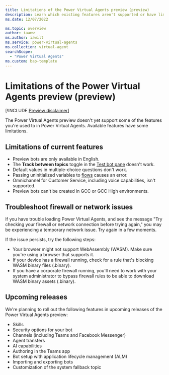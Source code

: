 ```yaml
---
title: Limitations of the Power Virtual Agents preview (preview)
description: Learn which existing features aren't supported or have limitations in Power Virtual Agents preview.
ms.date: 12/07/2022

ms.topic: overview
author: iaanw
ms.author: iawilt
ms.service: power-virtual-agents
ms.collection: virtual-agent
searchScope:
  - "Power Virtual Agents"
ms.custom: bap-template
---
```


# Limitations of the Power Virtual Agents preview (preview)

[!INCLUDE [Preview disclaimer](includes/public-preview-disclaimer.md)]

The Power Virtual Agents preview doesn't yet support some of the features you're used to in Power Virtual Agents. Available features have some limitations.

## Limitations of current features

- Preview bots are only available in English.
- The **Track between topics** toggle in the [Test bot pane](authoring-test-bot.md) doesn't work.
- Default values in multiple-choice questions don't work.
- Passing uninitialized variables to [flows](advanced-flow.md) causes an error.
- Omnichannel for Customer Service, including voice capabilities, isn't supported.
- Preview bots can't be created in GCC or GCC High environments.

## Troubleshoot firewall or network issues

If you have trouble loading Power Virtual Agents, and see the message "Try checking your firewall or network connection before trying again," you may be experiencing a temporary network issue. Try again in a few moments.

If the issue persists, try the following steps:

- Your browser might not support WebAssembly (WASM). Make sure you're using a browser that supports it.
- If your device has a firewall running, check for a rule that's blocking WASM binary files (.binary).
- If you have a corporate firewall running, you'll need to work with your system administrator to bypass firewall rules to be able to download WASM binary assets (.binary).

## Upcoming releases

We're planning to roll out the following features in upcoming releases of the Power Virtual Agents preview:

- Skills
- Security options for your bot
- Channels (including Teams and Facebook Messenger)
- Agent transfers
- AI capabilities
- Authoring in the Teams app
- Bot setup with application lifecycle management (ALM)
- Importing and exporting bots
- Customization of the system fallback topic
